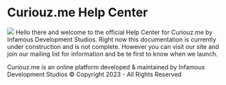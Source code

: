 # Curiouz.me Help Center

![](https://cdn.discordapp.com/attachments/658991782738264085/1161791325994229861/image.png?ex=6539957d&is=6527207d&hm=ad53ea0fef5e8f37fb58f3ae6483575eb276c347e73b90e11257cb9fdfd98bdb&)
Hello there and welcome to the official Help Center for Curiouz.me by Infamous Development Studios. Right now this documentation is currently under construction and is not complete. However you can visit our site and join our mailing list for information and be te first to know when we launch. 

Curiouz.me is an online platform developed & maintained by Infamous Development Studios
© Copyright 2023 - All Rights Reserved